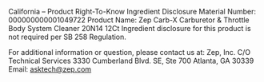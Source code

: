  
 
 
California – Product Right-To-Know Ingredient Disclosure 
Material Number: 000000000001049722 
Product Name: Zep Carb-X Carburetor & Throttle Body System Cleaner 20N14 12Ct 
Ingredient disclosure for this product is not required per SB 258 Regulation. 
 
For additional information or question, please contact us at: 
Zep, Inc. 
C/O Technical Services 
3330 Cumberland Blvd. SE, Ste 700 
Atlanta, GA 30339 
Email: asktech@zep.com 
 
 
 
 
